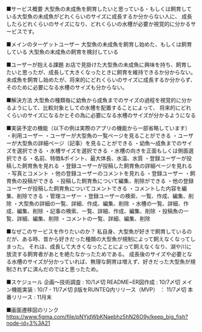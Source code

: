 ■サービス概要
	大型魚の未成魚を飼育したいと思っている・もしくは飼育している大型魚の未成魚がどれくらいのサイズに成長するか分からない人に、
	成長したらどれくらいのサイズになり、どれくらいの水槽が必要か視覚的に分かるサービスです。

■メインのターゲットユーザー
	大型魚の未成魚を飼育し始めた、もしくは飼育している
	大型魚の未成魚の飼育を検討している

■ユーザーが抱える課題
	お店で見掛けた大型魚の未成魚に興味を持ち、飼育したいと思ったが、成長して大きくなったときに飼育を維持できるか分からない。
	未成魚を飼育し始めたが、将来的にどれくらいのサイズに成長するか分からず、そのために必要になる水槽のサイズも分からない。

■解決方法
	大型魚の種類毎に幼魚から成魚までのサイズの過程を視覚的に分かるようにして、比較対象としての水槽を配置することによって、
	将来的にどれくらいのサイズになるかとその為に必要になる水槽のサイズが分かるようになる

■実装予定の機能（以下の例は実際のアプリの機能から一部省略しています）
	・利用ユーザー	
		・ユーザーが大型魚の一覧ページを見ることができる
		・ユーザーが大型魚の詳細ページ（記事）を見ることができる
			・幼魚〜成魚までのサイズを選択できる
			・水槽サイズを選択できる
				・水槽の向きを正面もしくは側面選択できる
			・名前、特徴&ポイント、最大体長、水温、水質
		・登録ユーザーが投稿した飼育魚を見れる
		・登録ユーザーが投稿した飼育魚の詳細ページを見れる
			・写真とコメント
			・他の登録ユーザーのコメントを見れる
	・登録ユーザー
		・飼育魚の投稿ができる
		・投稿した飼育魚について編集、削除ができる
		・他の登録ユーザーが投稿した飼育魚についてコメントできる
		・コメントした内容を編集、削除できる
	・管理ユーザー
		・登録ユーザーの検索、一覧、作成、編集、削除
		・大型魚の詳細の一覧、詳細、作成、編集、削除
		・水槽の一覧、詳細、作成、編集、削除
		・記事の検索、一覧、詳細、作成、編集、削除
		・投稿魚の一覧、詳細、編集、削除
		・コメントの一覧、詳細、編集、削除

■なぜこのサービスを作りたいのか？
	私自身、大型魚が好きで飼育しているのだが、ある時、昔から好きだった種類の大型魚が規制によって飼えなくなってしまった。
	それは、成長して大きくなったことによって飼えなくなり、湖や川に放流する飼育者があとを絶たなかったためである。
	成長後のサイズや必要となる水槽のサイズが分かっていれば、無理な飼育は増えず、好きだった大型魚が規制されずに済んだのではと思ったため。

■スケジュール
  企画〜技術調査 : 10/1〆切
  README~ER図作成 : 10/7〆切
  メイン機能実装 : 10/7 - 11/7〆切
  β版をRUNTEQ内リリース（MVP） ： 11/7〆切
  本番リリース : 11月末

■画面遷移図のリンク
  https://www.figma.com/file/pNYjdWbKNaebhz5hN26O9y/keep_big_fish?node-id=3%3A21
